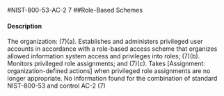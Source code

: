#NIST-800-53-AC-2 7
##Role-Based Schemes
#### Description
The organization:
   (7)(a).  Establishes and administers privileged user accounts in accordance with a role-based access scheme that organizes allowed information system access and privileges into roles;
   (7)(b).  Monitors privileged role assignments; and
   (7)(c).  Takes [Assignment: organization-defined actions] when privileged role assignments are no longer appropriate.
No information found for the combination of standard NIST-800-53 and control AC-2 (7)
